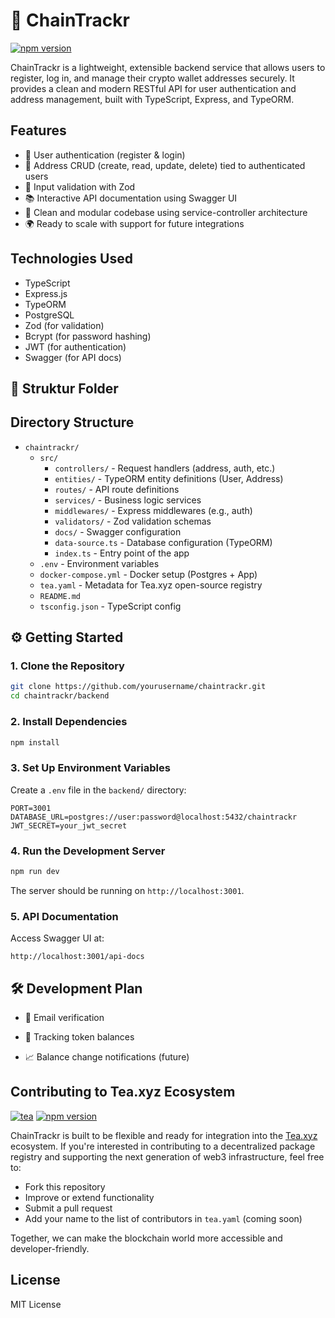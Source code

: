 # 🧠 ChainTrackr
[![npm version](https://img.shields.io/npm/v/@mrv3n0m/secure-env)](https://www.npmjs.com/package/@mrv3n0m/secure-env)

ChainTrackr is a lightweight, extensible backend service that allows users to register, log in, and manage their crypto wallet addresses securely. It provides a clean and modern RESTful API for user authentication and address management, built with TypeScript, Express, and TypeORM.

## Features

- 🔐 User authentication (register & login)
- 🏦 Address CRUD (create, read, update, delete) tied to authenticated users
- 📄 Input validation with Zod
- 📚 Interactive API documentation using Swagger UI
- 🔄 Clean and modular codebase using service-controller architecture
- 🌍 Ready to scale with support for future integrations

## Technologies Used

- TypeScript
- Express.js
- TypeORM
- PostgreSQL
- Zod (for validation)
- Bcrypt (for password hashing)
- JWT (for authentication)
- Swagger (for API docs)

## 📂 Struktur Folder

## Directory Structure

- `chaintrackr/`
  - `src/`
    - `controllers/` - Request handlers (address, auth, etc.)
    - `entities/` - TypeORM entity definitions (User, Address)
    - `routes/` - API route definitions
    - `services/` - Business logic services
    - `middlewares/` - Express middlewares (e.g., auth)
    - `validators/` - Zod validation schemas
    - `docs/` - Swagger configuration
    - `data-source.ts` - Database configuration (TypeORM)
    - `index.ts` - Entry point of the app
  - `.env` - Environment variables
  - `docker-compose.yml` - Docker setup (Postgres + App)
  - `tea.yaml` - Metadata for Tea.xyz open-source registry
  - `README.md`
  - `tsconfig.json` - TypeScript config

## ⚙️ Getting Started

### 1. Clone the Repository

```bash
git clone https://github.com/yourusername/chaintrackr.git
cd chaintrackr/backend
```

### 2. Install Dependencies

```bash
npm install
```

### 3. Set Up Environment Variables

Create a `.env` file in the `backend/` directory:

```env
PORT=3001
DATABASE_URL=postgres://user:password@localhost:5432/chaintrackr
JWT_SECRET=your_jwt_secret
```

### 4. Run the Development Server

```bash
npm run dev
```

The server should be running on `http://localhost:3001`.

### 5. API Documentation

Access Swagger UI at:

```
http://localhost:3001/api-docs
```


## 🛠️ Development Plan

- 🔐 Email verification

- 🧩 Tracking token balances

- 📈 Balance change notifications (future)


## Contributing to Tea.xyz Ecosystem
[![tea](https://img.shields.io/badge/tea-ChainTrackr-brightgreen)](https://tea.xyz)
[![npm version](https://badge.fury.io/js/chaintrackr-backend.svg)](https://www.npmjs.com/package/chaintrackr-backend)

ChainTrackr is built to be flexible and ready for integration into the [Tea.xyz](https://tea.xyz) ecosystem. If you're interested in contributing to a decentralized package registry and supporting the next generation of web3 infrastructure, feel free to:

- Fork this repository
- Improve or extend functionality
- Submit a pull request
- Add your name to the list of contributors in `tea.yaml` (coming soon)

Together, we can make the blockchain world more accessible and developer-friendly.

## License

MIT License

